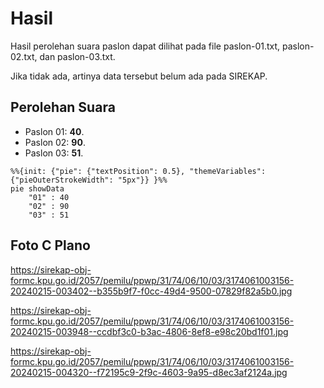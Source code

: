 # Hasil

Hasil perolehan suara paslon dapat dilihat pada file paslon-01.txt, paslon-02.txt, dan paslon-03.txt.

Jika tidak ada, artinya data tersebut belum ada pada SIREKAP.

## Perolehan Suara

 * Paslon 01: **40**.
 * Paslon 02: **90**.
 * Paslon 03: **51**.

```mermaid
%%{init: {"pie": {"textPosition": 0.5}, "themeVariables": {"pieOuterStrokeWidth": "5px"}} }%%
pie showData
    "01" : 40
    "02" : 90
    "03" : 51
```
## Foto C Plano

https://sirekap-obj-formc.kpu.go.id/2057/pemilu/ppwp/31/74/06/10/03/3174061003156-20240215-003402--b355b9f7-f0cc-49d4-9500-07829f82a5b0.jpg

https://sirekap-obj-formc.kpu.go.id/2057/pemilu/ppwp/31/74/06/10/03/3174061003156-20240215-003948--ccdbf3c0-b3ac-4806-8ef8-e98c20bd1f01.jpg

https://sirekap-obj-formc.kpu.go.id/2057/pemilu/ppwp/31/74/06/10/03/3174061003156-20240215-004320--f72195c9-2f9c-4603-9a95-d8ec3af2124a.jpg
